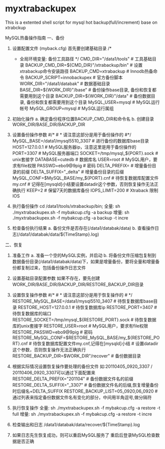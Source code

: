 myxtrabackupex
==============

This is a extented shell script for mysql hot backup(full/increment) base on xtrabckup

MySQL热备操作指南
一、备份
 1) 设置配置文件 (myback.cfg)
    首先要创建基础目录
    /*
    * 全局环境变量: 备份工具路径
    */
    CMD_DIR="/data1/tools" # 工具基础目录
    BACKUP_CMD_DIR=${CMD_DIR}"/xtrabackup/bin" # 设置xtrabackup命令安装路径
    BACKUP_CMD=xtrabackup # Innodb热备命令
    BACKUP_SCRIPT=innobackupex # 官方备份脚本
    WORK_DIR="/data1/databak" # 数据基础目录
    BASE_DIR=${WORK_DIR}"/base" # 备份操作base目录, 备份和恢复都需要用到这个目录
    BACKUP_DIR=${WORK_DIR}"/data" # 备份数据目录, 备份和恢复都需要用到这个目录
    MySQL_USER=mysql # MySQL运行帐号
    MySQL_GROUP=mysql # MySQL运行属组

 2) 初始化操作
    a. 确定备份程序位置BACKUP_CMD_DIR和命令名
    b. 创建目录WORK_DIR/BASE_DIR/BACKUP_DIR
 3) 设置备份操作参数
    #/* # * 请注意这部分是用于备份操作的
    #*/
    MySQL_BASE=/data1/mysql5510_3307 # 进行备份的数据库base目录
    HOST=127.0.0.1 # MySQL服务器ip，注意这里是用于备份操作的
    PORT=3307 # MySQL服务器端口
    SOCKET=/tmp/mysql_${PORT}.sock # unix套接字
    DATABASE=cutedb # 数据库名
    USER=root # MySQL用户，要求有file权限
    PASSWD=ebo9@9pig # 密码
    DELTA_PREFIX= # 增量备份目录的前缀
    DELTA_SUFFIX="_delta" # 增量备份目录的后缀
    MySQL_CONF=$MySQL_BASE/my_${PORT}.cnf # 待恢复数据库配置文件my.cnf # 记得在[mysqld]小结要设置datadir这个参数，否则恢复操作无法正确执行
    KEEP=2 # 保留7天的数据库备份
    IOPS_LIMIT=200 # Xtraback 限制IOS

 4) 执行备份操作
    cd /data1/tools/xtrabackup/bin; 
    全量: sh ./myxtrabackupex.sh -f mybakcup.cfg -a backup
    增量: sh ./myxtrabackupex.sh -f mybakcup.cfg -a backup -t incre

 5) 检查备份执行结果
    a. 备份文件是否存在(/data1/databak/data)
    b. 查看操作日志(/data1/databak/data/${TimeStamp}.log)


二、恢复
 1) 准备工作
    a. 准备一个空的MySQL实例，并启动
    b. 将备份文件压缩包复制到数据备份目录(/data1/databak/data)下，如果是增量备份，要将全量和增量备份都复制过来，包括备份操作日志文件

 2) 设置基础目录配置参数
    如果不存在，要先创建WORK_DIR/BASE_DIR/BACKUP_DIR/RESTORE_BACKUP_DIR目录

 3) 设置恢复操作参数
    #/* # * 请注意这部分是用于恢复操作的 # */
    RESTORE_MySQL_BASE=/data1/mysql5510_3407 # 待恢复数据库base目录
    RESTORE_HOST=127.0.0.1 # 待恢复数据库ip
    RESTORE_PORT=3407 # 待恢复数据库的端口
    RESTORE_SOCKET=/tmp/mysql_${RESTORE_PORT}.sock # 待恢复数据库的unix套接字
    RESTORE_USER=root # MySQL用户，要求有file权限
    RESTORE_PASSWD=ebo9@9pig # 密码
    RESTORE_MySQL_CONF=$RESTORE_MySQL_BASE/my_${RESTORE_PORT}.cnf # 待恢复数据库配置文件my.cnf,记得在[mysqld]小结 # 设置datadir这个参数，否则恢复操作无法正确执行
    RESTORE_BACKUP_DIR=$WORK_DIR"/recover" # 备份数据目录

 4) 根据实际情况设置恢复操作要处理的备份文件
    如:20110405_0920_3307 / 20110406_0920_3307可以通过下面配置来
    RESTORE_DELTA_PREFIX="201104" # 备份数据文件名的前缀
    RESTORE_DELTA_SUFFIX="_3307" # 备份数据文件名的后缀,恢复增量备份时后缀名+DELTA_SUFFIX
    RESTORE_BACKUP_LIST=05_0920,06_0920 # 通过列表来指定备份数据文件名有变化的部分，中间用半角逗号,做分隔符

 5) 执行恢复操作
    全量: sh ./myxtrabackupex.sh -f mybakcup.cfg -a restore -t full
    增量: sh ./myxtrabackupex.sh -f mybakcup.cfg -a restore -t incre

 6) 检查输出和日志
    /data1/databak/data/recover/${TimeStamp}.log

 7) 如果日志先生恢复成功，则可以重启MySQL服务了
    重启后登录MySQL检查数据是否正确
